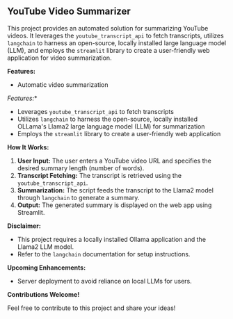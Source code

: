 ## YouTube Video Summarizer

This project provides an automated solution for summarizing YouTube videos. It leverages the `youtube_transcript_api` to fetch transcripts, utilizes `langchain` to harness an open-source, locally installed large language model (LLM), and employs the `streamlit` library to create a user-friendly web application for video summarization.


**Features:**

* Automatic video summarization

*Features:**

- Leverages `youtube_transcript_api` to fetch transcripts
- Utilizes `langchain` to harness the open-source, locally installed OLLama's Llama2 large language model (LLM) for summarization
- Employs the `streamlit` library to create a user-friendly web application

**How It Works:**

1. **User Input:** The user enters a YouTube video URL and specifies the desired summary length (number of words).
2. **Transcript Fetching:** The transcript is retrieved using the `youtube_transcript_api`.
3. **Summarization:** The script feeds the transcript to the Llama2 model through `langchain` to generate a summary.
4. **Output:** The generated summary is displayed on the web app using Streamlit.

**Disclaimer:**

- This project requires a locally installed Ollama application and the Llama2 LLM model.
- Refer to the `langchain` documentation for setup instructions.

**Upcoming Enhancements:**

- Server deployment to avoid reliance on local LLMs for users.

**Contributions Welcome!**

Feel free to contribute to this project and share your ideas!